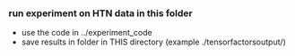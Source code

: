 ### run experiment on HTN data in this folder ###

* use the code in ../experiment_code
* save results in folder in THIS directory (example ./tensorfactorsoutput/)



